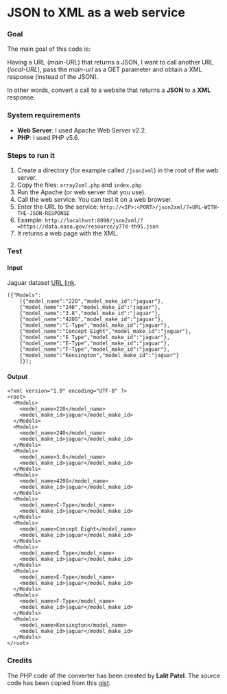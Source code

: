 # JSON to XML as a web service

### Goal
The main goal of this code is:

Having a URL (*main-URL*) that returns a JSON, I want to call another URL (*local-URL*), pass the *main-url* as a GET parameter and obtain a XML response (instead of the JSON).

In other words, convert a call to a website that returns a **JSON** to a **XML** response.

### System requirements
- **Web Server**: I used Apache Web Server v2.2.
- **PHP**: I used PHP v5.6.

### Steps to run it

1. Create a directory (for example called `/json2xml`) in the root of the web server.
2. Copy the files: `array2xml.php` and `index.php`
3. Run the Apache (or web server that you use).
4. Call the web service. You can test it on a web browser.
5. Enter the URL to the service: `http://<IP>:<PORT>/json2xml/?=URL-WITH-THE-JSON-RESPONSE`
6. Example: `http://localhost:8090/json2xml/?=https://data.nasa.gov/resource/y77d-th95.json`
7. It returns a web page with the XML.

### Test

#### Input
Jaguar dataset [URL link](http://www.carqueryapi.com/api/0.3/?callback=?&cmd=getModels&make=Jaguar).

```
({"Models":
	[{"model_name":"220","model_make_id":"jaguar"},
	{"model_name":"240","model_make_id":"jaguar"},
	{"model_name":"3.8","model_make_id":"jaguar"},
	{"model_name":"420G","model_make_id":"jaguar"},
	{"model_name":"C-Type","model_make_id":"jaguar"},
	{"model_name":"Concept Eight","model_make_id":"jaguar"},
	{"model_name":"E Type","model_make_id":"jaguar"},
	{"model_name":"E-Type","model_make_id":"jaguar"},
	{"model_name":"F-Type","model_make_id":"jaguar"},
	{"model_name":"Kensington","model_make_id":"jaguar"}
	]});
```


#### Output
```
<?xml version="1.0" encoding="UTF-8" ?>
<root>
  <Models>
    <model_name>220</model_name>
    <model_make_id>jaguar</model_make_id>
  </Models>
  <Models>
    <model_name>240</model_name>
    <model_make_id>jaguar</model_make_id>
  </Models>
  <Models>
    <model_name>3.8</model_name>
    <model_make_id>jaguar</model_make_id>
  </Models>
  <Models>
    <model_name>420G</model_name>
    <model_make_id>jaguar</model_make_id>
  </Models>
  <Models>
    <model_name>C-Type</model_name>
    <model_make_id>jaguar</model_make_id>
  </Models>
  <Models>
    <model_name>Concept Eight</model_name>
    <model_make_id>jaguar</model_make_id>
  </Models>
  <Models>
    <model_name>E Type</model_name>
    <model_make_id>jaguar</model_make_id>
  </Models>
  <Models>
    <model_name>E-Type</model_name>
    <model_make_id>jaguar</model_make_id>
  </Models>
  <Models>
    <model_name>F-Type</model_name>
    <model_make_id>jaguar</model_make_id>
  </Models>
  <Models>
    <model_name>Kensington</model_name>
    <model_make_id>jaguar</model_make_id>
  </Models>
</root>

```


### Credits
The PHP code of the converter has been created by **Lalit Patel**. The source code has been copied from this [gist](https://gist.github.com/bzerangue/4982951#file-array2xml-php-L7).


